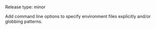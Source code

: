 Release type: minor

Add command line options to specify environment files explicitly and/or globbing patterns.
